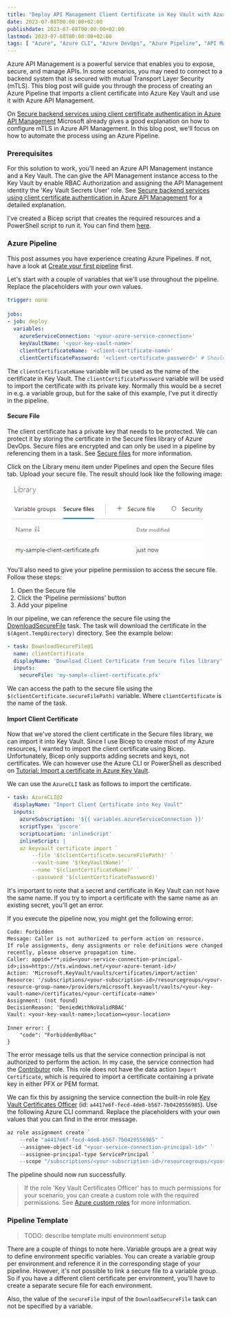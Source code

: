 ```yaml
---
title: "Deploy API Management Client Certificate in Key Vault with Azure Pipeline"
date: 2023-07-08T00:00:00+02:00
publishdate: 2023-07-08T00:00:00+02:00
lastmod: 2023-07-08T00:00:00+02:00
tags: [ "Azure", "Azure CLI", "Azure DevOps", "Azure Pipeline", "API Management", "Bicep", "Continuous Integration", "Infra as Code", "Key Vault" ]
---
```


Azure API Management is a powerful service that enables you to expose, secure, and manage APIs. In some scenarios, you may need to connect to a backend system that is secured with mutual Transport Layer Security (mTLS). This blog post will guide you through the process of creating an Azure Pipeline that imports a client certificate into Azure Key Vault and use it with Azure API Management.

On [Secure backend services using client certificate authentication in Azure API Management](https://learn.microsoft.com/en-us/azure/api-management/api-management-howto-mutual-certificates) Microsoft already gives a good explanation on how to configure mTLS in Azure API Management. In this blog post, we'll focus on how to automate the process using an Azure Pipeline.

### Prerequisites

For this solution to work, you'll need an Azure API Management instance and a Key Vault. The can give the API Management instance access to the Key Vault by enable RBAC Authorization and assigning the API Management identity the 'Key Vault Secrets User' role. See [Secure backend services using client certificate authentication in Azure API Management](https://learn.microsoft.com/en-us/azure/api-management/api-management-howto-mutual-certificates) for a detailed explanation.

I've created a Bicep script that creates the required resources and a PowerShell script to run it. You can find them [here](https://github.com/ronaldbosma/blog-code-examples/blob/master/deploy-apim-client-certificate-in-key-vault-with-azure-pipeline/prerequisites/README.md).


### Azure Pipeline

This post assumes you have experience creating Azure Pipelines. If not, have a look at [Create your first pipeline](https://learn.microsoft.com/en-us/azure/devops/pipelines/create-first-pipeline?view=azure-devops&tabs=java%2Ctfs-2018-2%2Cbrowser) first.

Let's start with a couple of variables that we'll use throughout the pipeline. Replace the placeholders with your own values.

```yaml
trigger: none

jobs:
- job: deploy
  variables:
    azureServiceConnection: '<your-azure-service-connection>'
    keyVaultName: '<your-key-vault-name>'
    clientCertificateName: '<client-certificate-name>'
    clientCertificatePassword: '<client-certificate-password>' # Should be a secret variable
```

The `clientCertificateName` variable will be used as the name of the certificate in Key Vault. The `clientCertificatePassword` variable will be used to import the certificate with its private key. Normally this would be a secret in e.g. a variable group, but for the sake of this example, I've put it directly in the pipeline.

#### Secure File

The client certificate has a private key that needs to be protected. We can protect it by storing the certificate in the Secure files library of Azure DevOps. Secure files are encrypted and can only be used in a pipeline by referencing them in a task. See [Secure files](https://docs.microsoft.com/en-us/azure/devops/pipelines/library/secure-files?view=azure-devops&tabs=yaml) for more information.

Click on the Library menu item under Pipelines and open the Secure files tab. Upload your secure file. The result should look like the following image:

![Secure Files - Client Certificate](../../../static/images/deploy-apim-client-certificate-in-key-vault-with-azure-pipeline/secure-files-client-certificate.png)

You'll also need to give your pipeline permission to access the secure file. Follow these steps:

1. Open the Secure file
1. Click the 'Pipeline permissions' button
1. Add your pipeline

In our pipeline, we can reference the secure file using the [DownloadSecureFile](https://docs.microsoft.com/en-us/azure/devops/pipelines/tasks/utility/download-secure-file?view=azure-devops) task. The task will download the certificate in the `$(Agent.TempDirectory)` directory. See the example below:

```yaml
- task: DownloadSecureFile@1
  name: clientCertificate
  displayName: 'Download Client Certificate from Secure files library'
  inputs:
    secureFile: 'my-sample-client-certificate.pfx'
```

We can access the path to the secure file using the `$(clientCertificate.secureFilePath)` variable. Where `clientCertificate` is the name of the task. 

#### Import Client Certificate

Now that we've stored the client certificate in the Secure files library, we can import it into Key Vault. Since I use Bicep to create most of my Azure resources, I wanted to import the client certificate using Bicep. Unfortunately, Bicep only supports adding secrets and keys, not certificates. We can however use the Azure CLI or PowerShell as described on [Tutorial: Import a certificate in Azure Key Vault](https://learn.microsoft.com/en-us/azure/key-vault/certificates/tutorial-import-certificate?tabs=azure-cli).

We can use the `AzureCLI` task as follows to import the certificate.

```yaml
- task: AzureCLI@2
  displayName: "Import Client Certificate into Key Vault"
  inputs:
    azureSubscription: '${{ variables.azureServiceConnection }}'
    scriptType: 'pscore'
    scriptLocation: 'inlineScript'
    inlineScript: |
    az keyvault certificate import `
        --file '$(clientCertificate.secureFilePath)' `
        --vault-name '$(keyVaultName)' `
        --name '$(clientCertificateName)' `
        --password '$(clientCertificatePassword)'
```

It's important to note that a secret and certificate in Key Vault can not have the same name. If you try to import a certificate with the same name as an existing secret, you'll get an error.

If you execute the pipeline now, you might get the following error:

```
Code: Forbidden
Message: Caller is not authorized to perform action on resource.
If role assignments, deny assignments or role definitions were changed recently, please observe propagation time.
Caller: appid=***;oid=<your-service-connection-principal-id>;iss=https://sts.windows.net/<your-azure-tenant-id>/
Action: 'Microsoft.KeyVault/vaults/certificates/import/action'
Resource: '/subscriptions/<your-subscription-id>/resourcegroups/<your-resource-group-name>/providers/microsoft.keyvault/vaults/<your-key-vault-name>/certificates/<your-certificate-name>'
Assignment: (not found)
DecisionReason: 'DeniedWithNoValidRBAC' 
Vault: <your-key-vault-name>;location=<your-location>

Inner error: {
    "code": "ForbiddenByRbac"
}
```

The error message tells us that the service connection principal is not authorized to perform the action. In my case, the service connection had the [Contributor](https://learn.microsoft.com/en-us/azure/role-based-access-control/built-in-roles#contributor) role. This role does not have the data action `Import Certificate`, which is required to import a certificate containing a private key in either PFX or PEM format.

We can fix this by assigning the service connection the built-in role [Key Vault Certificates Officer](https://learn.microsoft.com/en-us/azure/role-based-access-control/built-in-roles#key-vault-certificates-officer) (id: `a4417e6f-fecd-4de8-b567-7b0420556985`). Use the following Azure CLI command. Replace the placeholders with your own values that you can find in the error message.

```powershell
az role assignment create `
    --role "a4417e6f-fecd-4de8-b567-7b0420556985" `
    --assignee-object-id "<your-service-connection-principal-id>" `
	--assignee-principal-type ServicePrincipal `
    --scope "/subscriptions/<your-subscription-id>/resourcegroups/<your-resource-group-name>/providers/microsoft.keyvault/vaults/<your-key-vault-name>"
```

The pipeline should now run successfully.

> If the role 'Key Vault Certificates Officer' has to much permissions for your scenario, you can create a custom role with the required permissions. See [Azure custom roles](https://learn.microsoft.com/en-us/azure/role-based-access-control/custom-roles) for more information.

### Pipeline Template

>TODO: describe template multi environment setup

There are a couple of things to note here. Variable groups are a great way to define environment specific variables. You can create a variable group per environment and reference it in the corresponding stage of your pipeline. However, it's not possible to link a secure file to a variable group. So if you have a different client certificate per environment, you'll have to create a separate secure file for each environment.

Also, the value of the `secureFile` input of the `DownloadSecureFile` task can not be specified by a variable.